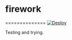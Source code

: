 # firework
==============
[![Deploy](https://www.herokucdn.com/deploy/button.png)](https://heroku.com/deploy?template=https://github.com/jailbreak26/firework.git)

Testing and trying.
